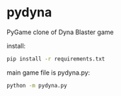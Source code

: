 # pydyna
PyGame clone of Dyna Blaster game


install:

```bash
pip install -r requirements.txt
```

main game file is pydyna.py:

```bash
python -m pydyna.py
```
